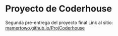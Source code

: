 # Proyecto de Coderhouse
Segunda pre-entrega del proyecto final
Link al sitio: [mamertowo.github.io/ProjCoderhouse](https://mamertowo.github.io/ProjCoderhouse/)
